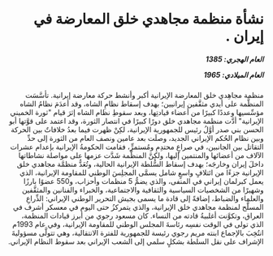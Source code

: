<h1 dir="rtl">نشأة منظمة مجاهدي خلق المعارضة في إيران  .</h1>

<h5 dir="rtl">العام الهجري:  1385

العام الميلادي: 1965

</h5>

<p dir="rtl">منظمة مجاهِدي خلق المعارضة الإيرانية أكبر وأنشط حركة معارضة إيرانية. تأسَّسَت المنظَّمة على أيدي مثقَّفين إيرانيين؛ بهدف إسقاط نظامِ الشاه، وقد أعدَمَ نظامُ الشاه مؤسِّسيها وعددًا كبيرًا من أعضاء قيادتِها، وبعد سقوطِ نظام الشاه إثرَ قيام "ثورة الخميني الإيرانية" أدَّت منظمة مجاهدي خلق دورًا كبيرًا في انتصار الثورة، وقد اعتمد على قوَّتها أبو الحسن بني صدر أوَّلُ رئيس للجمهورية الإيرانية، لكِنْ ظهرت فيما بعدُ خلافاتٌ بين الحركة وبين نظام الحُكم الإيراني الجديد، وصلَت بعد عامين ونصف العام من الثورة إلى حدِّ التقاتل بين الجانبين، في صراعٍ محتدِمِ ومُستمرٍّ، فقامت الحكومةُ الإيرانية بإعدام عشرات الآلاف من أعضائها والمنتمين إليها، ولكِنَّ المنظَّمة شَدَّت عزمها على مواصلة نشاطاتها داخلَ إيران وخارجَه؛ بهدف إسقاط السُّلطة الإيرانية الحالية، وتُعَدُّ منظمَّة مجاهدي خلق الإيرانية جزءًا من ائتلافٍ واسعٍ شامل يسمَّى المجلِسَ الوطني للمقاومة الإيرانية، الذي يعمل كبرلمان إيراني في المنفى، والذي يضمُّ 5 منظمات وأحزاب، و550 عضوًا بارزًا وشهيرًا من الشخصيات السياسية والثقافية والاجتماعية، والخبراء والفنانين والمثقَّفين والعلماء والضباط، إضافةً إلى قادة ما يسمى بجيش التحرير الوطني الإيراني: الذِّراعِ المسلَّح لمنظمة مجاهدي خلق الإيرانية، والذي يتمركزُ حتى اليوم في معسكر أشرف في العراق، وتكوَّنت أغلبيةُ قادته من النساء. كان مسعود رجوي من أبرز قيادات المنظمة، الذي تولى في الوقت نفسِه رئاسةَ المجلس الوطني للمقاومة الإيرانية، وفي عام 1993م انتُخِبَ بالإجماع ابنته مريم رجوي رئيسة للجمهورية للفترة الانتقالية، وهي تتولَّى مسؤوليةَ الإشراف على نقل السلطة بشكلٍ سلمي إلى الشعب الإيراني بعد سقوط النظام الإيراني.</p></br>
